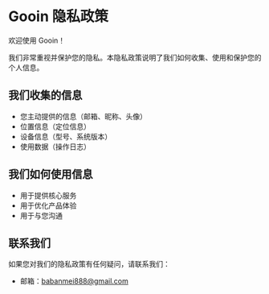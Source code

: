 # Gooin 隐私政策

欢迎使用 Gooin！

我们非常重视并保护您的隐私。本隐私政策说明了我们如何收集、使用和保护您的个人信息。

## 我们收集的信息
- 您主动提供的信息（邮箱、昵称、头像）
- 位置信息（定位信息）
- 设备信息（型号、系统版本）
- 使用数据（操作日志）

## 我们如何使用信息
- 用于提供核心服务
- 用于优化产品体验
- 用于与您沟通

## 联系我们
如果您对我们的隐私政策有任何疑问，请联系我们：

- 邮箱：babanmei888@gmail.com
